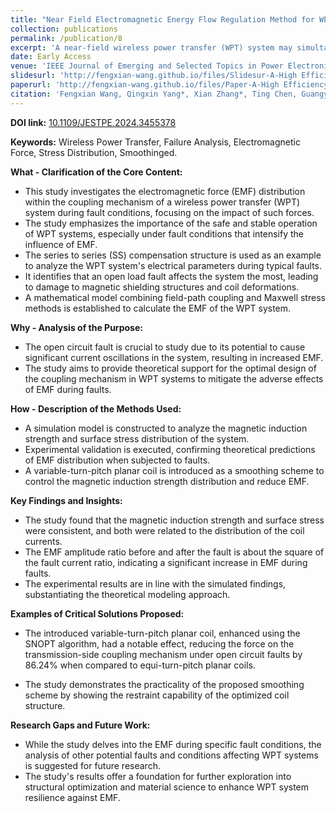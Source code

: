 ```yaml
---
title: "Near Field Electromagnetic Energy Flow Regulation Method for WPT System via Frequency Adjustment"
collection: publications
permalink: /publication/8
excerpt: 'A near-field wireless power transfer (WPT) system may simultaneously contains magnetic field coupled power (MFCP) and electric field coupled power (EFCP), and the comprehensive utilization of the two types of coupled power in space can help improve the power transfer capability and efficiency under misaligned conditions. This would help improve the grid interaction capabilities of electric equipment with near-field WPT systems to tackle the challenges posed by the integration of large-scale WPT systems to the power grid. From the electromagnetic energy flow theory based on Poynting vector analysis, this paper describes the energy flow process of the near-field WPT system under the effect of distributed parameters and obtains a reduced-order evaluation method to assess the transmission levels of the two types of coupled power......'
date: Early Access
venue: 'IEEE Journal of Emerging and Selected Topics in Power Electronics'
slidesurl: 'http://fengxian-wang.github.io/files/Slidesur-A-High Efficiency Underwater Hybrid Wireless Power Transfer System with Low Plate Voltage Stresses.pdf'
paperurl: 'http://fengxian-wang.github.io/files/Paper-A-High Efficiency Underwater Hybrid Wireless Power Transfer System with Low Plate Voltage Stresses.pdf'
citation: 'Fengxian Wang, Qingxin Yang*, Xian Zhang*, Ting Chen, Guangyao Li. Near Field Electromagnetic Energy Flow Regulation Method for WPT System via Frequency Adjustment. <i>IEEE Journal of Emerging and Selected Topics in Power Electronics</i>. Early Access.'
---
```


**DOI link:**
[10.1109/JESTPE.2024.3455378](https://doi.org/10.1109/JESTPE.2024.3455378)



**Keywords:**
Wireless Power Transfer, Failure Analysis, Electromagnetic Force, Stress Distribution, Smoothinged.



**What - Clarification of the Core Content:**



- This study investigates the electromagnetic force (EMF) distribution within the coupling mechanism of a wireless power transfer (WPT) system during fault conditions, focusing on the impact of such forces.
- The study emphasizes the importance of the safe and stable operation of WPT systems, especially under fault conditions that intensify the influence of EMF.
- The series to series (SS) compensation structure is used as an example to analyze the WPT system's electrical parameters during typical faults.
- It identifies that an open load fault affects the system the most, leading to damage to magnetic shielding structures and coil deformations.
- A mathematical model combining field-path coupling and Maxwell stress methods is established to calculate the EMF of the WPT system.



**Why - Analysis of the Purpose:**

- The open circuit fault is crucial to study due to its potential to cause significant current oscillations in the system, resulting in increased EMF.
- The study aims to provide theoretical support for the optimal design of the coupling mechanism in WPT systems to mitigate the adverse effects of EMF during faults.



**How - Description of the Methods Used:**

- A simulation model is constructed to analyze the magnetic induction strength and surface stress distribution of the system.
- Experimental validation is executed, confirming theoretical predictions of EMF distribution when subjected to faults.
- A variable-turn-pitch planar coil is introduced as a smoothing scheme to control the magnetic induction strength distribution and reduce EMF.



**Key Findings and Insights:**

- The study found that the magnetic induction strength and surface stress were consistent, and both were related to the distribution of the coil currents.
- The EMF amplitude ratio before and after the fault is about the square of the fault current ratio, indicating a significant increase in EMF during faults.
- The experimental results are in line with the simulated findings, substantiating the theoretical modeling approach.



**Examples of Critical Solutions Proposed:**

- The introduced variable-turn-pitch planar coil, enhanced using the SNOPT algorithm, had a notable effect, reducing the force on the transmission-side coupling mechanism under open circuit faults by 86.24% when compared to equi-turn-pitch planar coils.

- The study demonstrates the practicality of the proposed smoothing scheme by showing the restraint capability of the optimized coil structure.

  

**Research Gaps and Future Work:**

- While the study delves into the EMF during specific fault conditions, the analysis of other potential faults and conditions affecting WPT systems is suggested for future research.
- The study's results offer a foundation for further exploration into structural optimization and material science to enhance WPT system resilience against EMF.
